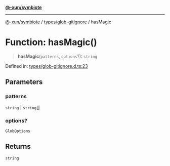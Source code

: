 [**@-xun/symbiote**](../../../README.md)

***

[@-xun/symbiote](../../../README.md) / [types/glob-gitignore](../README.md) / hasMagic

# Function: hasMagic()

> **hasMagic**(`patterns`, `options`?): `string`

Defined in: [types/glob-gitignore.d.ts:23](https://github.com/Xunnamius/symbiote/blob/138da875f3247f966687e95b91c7caf822df3c49/types/glob-gitignore.d.ts#L23)

## Parameters

### patterns

`string` | `string`[]

### options?

`GlobOptions`

## Returns

`string`
